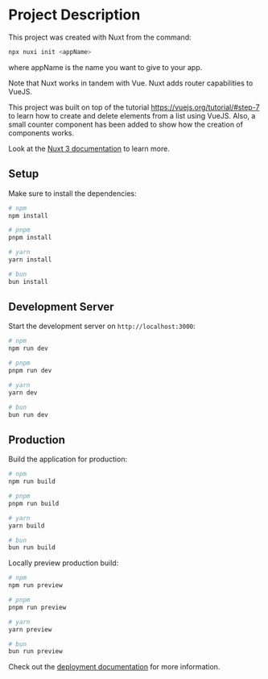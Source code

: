 # Project Description

This project was created with Nuxt from the command: 
```bash
npx nuxi init <appName>
```
where appName is the name you want to give to your app.

Note that Nuxt works in tandem with Vue. Nuxt adds router capabilities to VueJS.

This project was built on top of the tutorial https://vuejs.org/tutorial/#step-7 to learn how to create and delete elements from a list using VueJS. Also, a small counter component has been added to show how the creation of components works.

Look at the [Nuxt 3 documentation](https://nuxt.com/docs/getting-started/introduction) to learn more.

## Setup

Make sure to install the dependencies:

```bash
# npm
npm install

# pnpm
pnpm install

# yarn
yarn install

# bun
bun install
```

## Development Server

Start the development server on `http://localhost:3000`:

```bash
# npm
npm run dev

# pnpm
pnpm run dev

# yarn
yarn dev

# bun
bun run dev
```

## Production

Build the application for production:

```bash
# npm
npm run build

# pnpm
pnpm run build

# yarn
yarn build

# bun
bun run build
```

Locally preview production build:

```bash
# npm
npm run preview

# pnpm
pnpm run preview

# yarn
yarn preview

# bun
bun run preview
```

Check out the [deployment documentation](https://nuxt.com/docs/getting-started/deployment) for more information.
